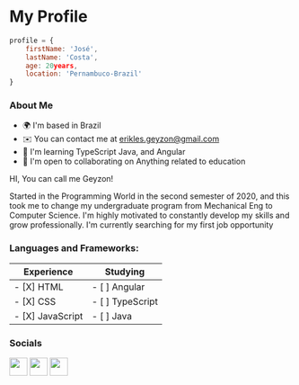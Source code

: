 # My Profile
```JavaScript
profile = {
    firstName: 'José',
    lastName: 'Costa',
    age: 20years,
    location: 'Pernambuco-Brazil'
}
```
### About Me

*   🌍  I'm based in Brazil
*   ✉️  You can contact me at [erikles.geyzon@gmail.com](mailto:erikles.geyzon@gmail.com)
*   🧠  I'm learning TypeScript Java, and Angular
*   🤝  I'm open to collaborating on Anything related to education

HI, You can call me Geyzon!

Started in the Programming World in the second semester of 2020, and this took me to change my undergraduate program from Mechanical Eng to Computer Science.
I'm highly motivated to constantly develop my skills and grow professionally.
I'm currently searching for my first job opportunity

### Languages and Frameworks:

| Experience            | Studying                  |
|   ---------------     |   --------------          |
|- [X] HTML             | - [ ] Angular             |
|- [X] CSS              | - [ ] TypeScript          |
|- [X] JavaScript       | - [ ] Java                |


### Socials

<p align="left"> <a href="https://www.github.com/GeyzonErik" target="_blank" rel="noreferrer"><img src="https://raw.githubusercontent.com/danielcranney/readme-generator/main/public/icons/socials/github-dark.svg" width="32" height="32" /></a> <a href="https://www.linkedin.com/in/geyzoncosta" target="_blank" rel="noreferrer"><img src="https://raw.githubusercontent.com/danielcranney/readme-generator/main/public/icons/socials/linkedin.svg" width="32" height="32" /></a> <a href="https://www.twitter.com/Erikles47" target="_blank" rel="noreferrer"><img src="https://raw.githubusercontent.com/danielcranney/readme-generator/main/public/icons/socials/twitter.svg" width="32" height="32" /></a></p>
